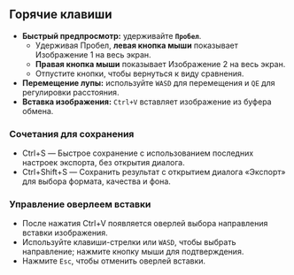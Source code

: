 ## Горячие клавиши

- **Быстрый предпросмотр:** удерживайте **`Пробел`**.
  - Удерживая Пробел, **левая кнопка мыши** показывает Изображение 1 на весь экран.
  - **Правая кнопка мыши** показывает Изображение 2 на весь экран.
  - Отпустите кнопки, чтобы вернуться к виду сравнения.
- **Перемещение лупы:** используйте `WASD` для перемещения и `QE` для регулировки расстояния.
- **Вставка изображения:** `Ctrl+V` вставляет изображение из буфера обмена.


### Сочетания для сохранения
- Ctrl+S — Быстрое сохранение с использованием последних настроек экспорта, без открытия диалога.
- Ctrl+Shift+S — Сохранить результат с открытием диалога «Экспорт» для выбора формата, качества и фона.

### Управление оверлеем вставки
- После нажатия Ctrl+V появляется оверлей выбора направления вставки изображения.
- Используйте клавиши-стрелки или `WASD`, чтобы выбрать направление; нажмите кнопку мыши для подтверждения.
- Нажмите `Esc`, чтобы отменить оверлей вставки.
